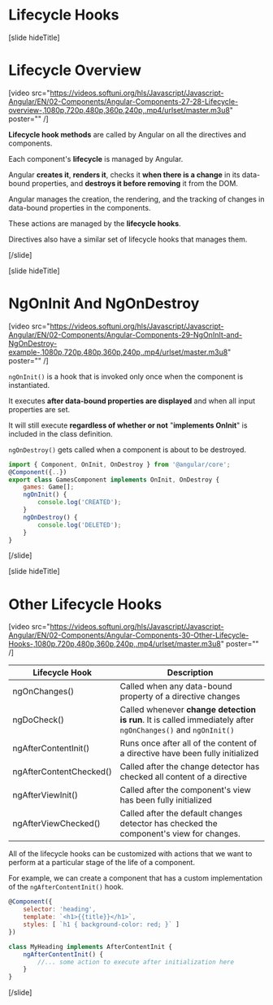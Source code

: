# Lifecycle Hooks

[slide hideTitle]

# Lifecycle Overview

[video src="https://videos.softuni.org/hls/Javascript/Javascript-Angular/EN/02-Components/Angular-Components-27-28-Lifecycle-overview-,1080p,720p,480p,360p,240p,.mp4/urlset/master.m3u8" poster="" /]

**Lifecycle hook methods** are called by Angular on all the directives and components.

Each component's **lifecycle** is managed by Angular.

Angular **creates it**, **renders it**, checks it **when there is a change** in its data-bound properties, and **destroys it before removing** it from the DOM.

Angular manages the creation, the rendering, and the tracking of changes in data-bound properties in the components.

These actions are managed by the **lifecycle hooks**.

Directives also have a similar set of lifecycle hooks that manages them.

[/slide]

[slide hideTitle]

# NgOnInit And NgOnDestroy

[video src="https://videos.softuni.org/hls/Javascript/Javascript-Angular/EN/02-Components/Angular-Components-29-NgOnInIt-and-NgOnDestroy-example-,1080p,720p,480p,360p,240p,.mp4/urlset/master.m3u8" poster="" /]

`ngOnInit()` is a hook that is invoked only once when the component is instantiated.

It executes **after data-bound properties are displayed** and when all input properties are set.

It will still execute **regardless of whether or not** "**implements OnInit**" is included in the class definition.

`ngOnDestroy()` gets called when a component is about to be destroyed.

```js
import { Component, OnInit, OnDestroy } from '@angular/core';
@Component({..})
export class GamesComponent implements OnInit, OnDestroy {
    games: Game[];
    ngOnInit() {
        console.log('CREATED');
    }
    ngOnDestroy() {
        console.log('DELETED');
    }
}
```

[/slide]

[slide hideTitle]

# Other Lifecycle Hooks

[video src="https://videos.softuni.org/hls/Javascript/Javascript-Angular/EN/02-Components/Angular-Components-30-Other-Lifecycle-Hooks-,1080p,720p,480p,360p,240p,.mp4/urlset/master.m3u8" poster="" /]

| **Lifecycle Hook** | **Description** |
| --- | --- |
| ngOnChanges() | Called when any data-bound property of a directive changes |
| ngDoCheck() | Called whenever **change detection is run**. It is called immediately after `ngOnChanges()` and `ngOnInit()`|
| ngAfterContentInit() | Runs once after all of the content of a directive have been fully initialized |
| ngAfterContentChecked() | Called after the change detector has checked all content of a directive |
| ngAfterViewInit() | Called after the component's view has been fully initialized |
| ngAfterViewChecked() | Called after the default changes detector has checked the component's view for changes. |

All of the lifecycle hooks can be customized with actions that we want to perform at a particular stage of the life of a component.

For example, we can create a component that has a custom implementation of the `ngAfterContentInit()` hook.

```js
@Component({
    selector: 'heading',
    template: `<h1>{{title}}</h1>`,
    styles: [ `h1 { background-color: red; }` ]
})

class MyHeading implements AfterContentInit {
    ngAfterContentInit() {
        //... some action to execute after initialization here
    }
}
```

[/slide]
